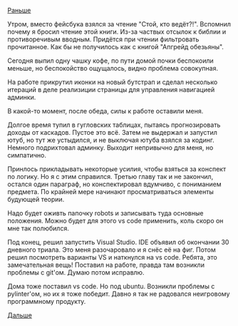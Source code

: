[Раньше](2019.05.29.md)

Утром, вместо фейсбука взялся за чтение "Стой, кто ведёт?!". Вспомнил почему я бросил чтение этой книги.
Из-за частвых отсылок к библии и противоречивым вводным. Придётся при чтении фильтровать прочитанное. Как бы не получилось как с книгой "Апгрейд обезьяны".

Сегодня выпил одну чашку кофе, по пути домой почки беспокоили меньше, но беспокойство ощущалось, видно проблема совокупная.

На работе прикрутил иконки на новый бутстрап и сделал несколько итераций в деле реализиции страницы для управления навигацией админки.

В какой-то момент, после обеда, силы к работе оставили меня.

Долгое время тупил в гугловских таблицах, пытаясь прогнозировать доходы от каскадов. Пустое это всё.
Затем не выдержал и запустил ютуб, но тут же устыдился, и не выключая ютуба взялся за кодинг. Немного подрихтовал админку. Выходит непривычно для меня, но симпатично.

Принлось прикладывать некоторые усилия, чтобы взяться за конспект по логику. Но я с этим справился. Третью главу так и не закончил, остался один параграф, но конспектировал вдумчиво, с пониманием предмета. По крайней мере начинают просматриваться элементы будующей теории.

Надо будет оживть папочку robots и записывать туда основные положения. Можно будет для этого vs code применить, коль скоро он мне так полюбился.

Под конец, решил запустить Visual Studio. IDE объявил об окончании 30 дневного триала. Это меня разочаровало и я снёс её на фиг.
Потом решил посмотреть варианты VS и наткнулся на vs code. Ребята, это замечательная вещь! Поставил на работе, правда там возникли проблемы с git'ом. Думаю потом исправлю.

Дома тоже поставил vs code. Но под ubuntu. Возникли проблемы с pylinter'ом, но их я тоже победит.
Давно я так не радовался неигровому программному продукту.

 [Дальше](2019.05.31.md)